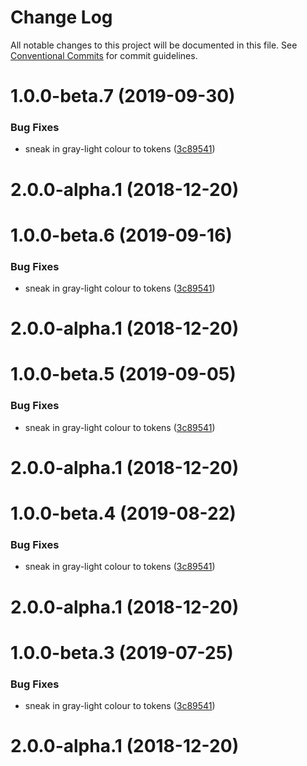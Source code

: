 # Change Log

All notable changes to this project will be documented in this file.
See [Conventional Commits](https://conventionalcommits.org) for commit guidelines.

# 1.0.0-beta.7 (2019-09-30)


### Bug Fixes

* sneak in gray-light colour  to tokens ([3c89541](https://github.com/visual-framework/vf-core/commit/3c89541))



# 2.0.0-alpha.1 (2018-12-20)





# 1.0.0-beta.6 (2019-09-16)


### Bug Fixes

* sneak in gray-light colour  to tokens ([3c89541](https://github.com/visual-framework/vf-core/commit/3c89541))



# 2.0.0-alpha.1 (2018-12-20)





# 1.0.0-beta.5 (2019-09-05)


### Bug Fixes

* sneak in gray-light colour  to tokens ([3c89541](https://github.com/visual-framework/vf-core/commit/3c89541))



# 2.0.0-alpha.1 (2018-12-20)





# 1.0.0-beta.4 (2019-08-22)


### Bug Fixes

* sneak in gray-light colour  to tokens ([3c89541](https://github.com/visual-framework/vf-core/commit/3c89541))



# 2.0.0-alpha.1 (2018-12-20)





# 1.0.0-beta.3 (2019-07-25)


### Bug Fixes

* sneak in gray-light colour  to tokens ([3c89541](https://github.com/visual-framework/vf-core/commit/3c89541))



# 2.0.0-alpha.1 (2018-12-20)
